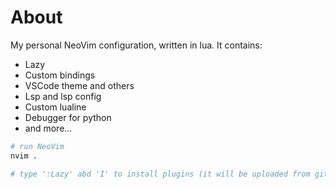 # About
My personal NeoVim configuration, written in lua. It contains:
* Lazy
* Custom bindings
* VSCode theme and others
* Lsp and lsp config
* Custom lualine
* Debugger for python
* and more...

```sh
# run NeoVim
nvim .

# type ':Lazy' abd 'I' to install plugins (it will be uploaded from github)
```
